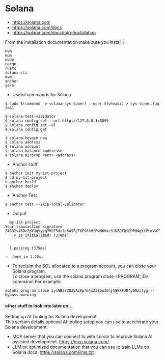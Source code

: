 # Solana

- https://solana.com
- https://solana.com/docs
- https://solana.com/docs/intro/installation

From the installation documentation make sure you install :

```
nvm
npm
node
cargo
rustc
solana-cli
avm
anchor
yarn
```

- Useful commands for Solana
```
$ sudo $(command -v solana-sys-tuner) --user $(whoami) > sys-tuner.log 2>&1

$ solana-test-validator
$ solana config set --url http://127.0.0.1:8899
$ solana config set -ul
$ solana config get

$ solana-keygen new
$ solana address
$ solana account
$ solana balance <address>
$ solana airdrop <amt> <address>
```

- Anchor stuff
```
$ anchor init my-1st-project
$ cd my-1st-project
$ anchor build
$ anchor deploy
```

- Anchor Test
```
$ anchor test --skip-local-validator
```

- Output
```
  my-1st-project
Your transaction signature Z4B32v46DeZpYUqVyzq7M2E5dr7ehW9RjT6E98bHfPwN6Mxe3JKZQTQSQDPH4gYXPtmVw77jFpSNJaKuoDnjSUE
    ✔ Is initialized! (378ms)


  1 passing (379ms)

✨  Done in 1.78s.
```

- To reclaim the SOL allocated to a program account, you can close your Solana program.<br/>
To close a program, use the solana program close <PROGRAM_ID> command. For example:
```
solana program close 3ynNB373Q3VAzKp7m4x238po36hjAGFXFJB4ybN2iTyg --bypass-warning
```

#### other stuff to look into later on...

Setting up AI Tooling for Solana development<br/>
This section details optional AI tooling setup you can use to accelerate your Solana development.<br/>

- MCP server that you can connect to with cursor to improve Solana AI assisted development. https://mcp.solana.com/<br/>
- LLM.txt optimized documentation that you can use to train LLMs on Solana docs. https://solana.com/llms.txt<br/>


